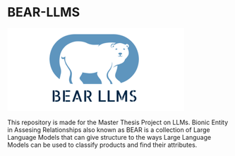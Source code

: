 # BEAR-LLMS
![Screenshot](bear.png)


This repository is made for the Master Thesis Project on LLMs. Bionic Entity in Assesing Relationships also known as BEAR is a collection of Large Language Models that can give structure to the ways Large Language Models can be used to classify products and find their attributes.
